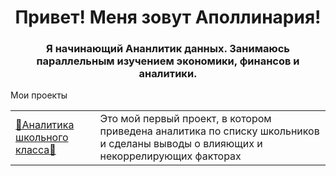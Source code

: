 <div id="header" align="center">
        <h1>Привет! Меня зовут Аполлинария!</h1>
        <h3>Я начинающий Ананлитик данных. Занимаюсь параллельным изучением экономики, финансов и аналитики.</h3>
    </div>
<!DOCTYPE html>
<html lang="ru">
<head>
    <meta charset="UTF-8">
        Мои проекты
</head>
<body>
    <table>
        <tr>
            <td><a href="https://github.com/rualofi/Projects/tree/main/Pet-project">🌸Аналитика школьного класса🌸</a></td>
            <td>Это мой первый проект, в котором приведена аналитика по списку школьников и сделаны выводы о влияющих и некоррелирующих факторах</td>
        </tr>
    </table>
</body>
</html>
